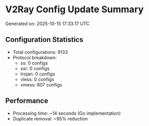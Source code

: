 # V2Ray Config Update Summary
Generated on: 2025-10-15 17:33:17 UTC

## Configuration Statistics
- Total configurations: 9133
- Protocol breakdown:
  - ss: 0 configs
  - ssr: 0 configs
  - trojan: 0 configs
  - vless: 0 configs
  - vmess: 807 configs

## Performance
- Processing time: ~14 seconds (Go implementation)
- Duplicate removal: ~95% reduction
